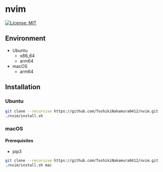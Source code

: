 # nvim

[![License: MIT](https://img.shields.io/badge/License-MIT-yellow.svg)](https://opensource.org/licenses/MIT)

## Environment
- Ubuntu
  - x86_64
  - arm64
- macOS
  - arm64

## Installation
### Ubuntu
```bash
git clone --recursive https://github.com/ToshikiNakamura0412/nvim.git
./nvim/install.sh
```

### macOS
#### Prerequisites
- pip3

```bash
git clone --recursive https://github.com/ToshikiNakamura0412/nvim.git
./nvim/install.sh mac
```
